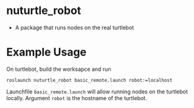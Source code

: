 # nuturtle_robot
* A package that runs nodes on the real turtlebot
# Example Usage
On turtlebot, build the worksapce and run
```
roslaunch nuturtle_robot basic_remote.launch robot:=localhost
```
Launchfile `basic_remote.launch` will allow running nodes on the turtlebot locally. Argument `robot` is the hostname of the turtlebot.
